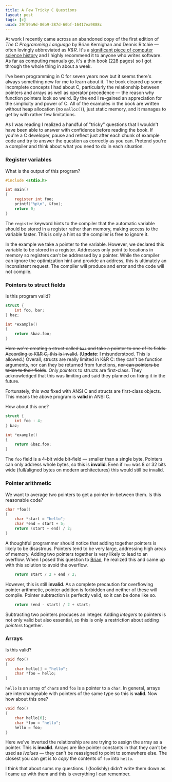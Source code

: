 ```yaml
---
title: A Few Tricky C Questions
layout: post
tags: [c]
uuid: 29f59a9d-86b9-387d-60bf-16417ea9888c
---
```


At work I recently came across an abandoned copy of the first edition
of *The C Programming Language* by Brian Kernighan and Dennis Ritchie —
often lovingly abbreviated as *K&R*. It's a
[significant piece of computer science history](http://en.wikipedia.org/wiki/The_C_Programming_Language)
and I highly recommend it to anyone who writes software. As far as
computing manuals go, it's a thin book (228 pages) so I got through
the whole thing in about a week.

I've been programming in C for seven years now but it seems there's
always something new for me to learn about it. The book cleared up
some incomplete concepts I had about C, particularly the relationship
between pointers and arrays as well as operator precedence — the
reason why function pointers look so weird. By the end I re-gained an
appreciation for the simplicity and power of C. All of the examples in
the book are written without heap allocation (no `malloc()`), just
static memory, and it manages to get by with rather few limitations.

As I was reading I realized a handful of "tricky" questions that I
wouldn't have been able to answer with confidence before reading the
book. If you're a C developer, pause and reflect just after each chunk
of example code and try to answer the question as correctly as you
can. Pretend you're a compiler and think about what you need to do in
each situation.

### Register variables

What is the output of this program?

~~~c
#include <stdio.h>

int main()
{
    register int foo;
    printf("%p\n", &foo);
    return 0;
}
~~~

The `register` keyword hints to the compiler that the automatic
variable should be stored in a register rather than memory, making
access to the variable faster. This is only a hint so the compiler is
free to ignore it.

In the example we take a pointer to the variable. However, we declared
this variable to be stored in a register. Addresses only point to
locations in memory so registers can't be addressed by a
pointer. While the compiler can ignore the optimization hint and
provide an address, this is ultimately an inconsistent request. The
compiler will produce and error and the code will not compile.

### Pointers to struct fields

Is this program valid?

~~~c
struct {
    int foo, bar;
} baz;

int *example()
{
    return &baz.foo;
}
~~~

~~Here we're creating a struct called `baz` and take a pointer to one of
its fields. According to K&R C, this is invalid.~~ (**Update**: I
misunderstood. This is allowed.) Overall, structs are really limited in
K&R C: they can't be function arguments, nor can they be returned from
functions, ~~nor can pointers be taken to their fields~~. Only
*pointers* to structs are first-class. They acknowledged that this was
limiting and said they planned on fixing it in the future.

Fortunately, this *was* fixed with ANSI C and structs are first-class
objects. This means the above program is **valid** in ANSI C.

How about this one?

~~~c
struct {
    int foo : 4;
} baz;

int *example()
{
    return &baz.foo;
}
~~~


The `foo` field is a 4-bit wide bit-field — smaller than a single
byte. Pointers can only address whole bytes, so this is
**invalid**. Even if `foo` was 8 or 32 bits wide (full/aligned bytes
on modern architectures) this would still be invalid.

### Pointer arithmetic

We want to average two pointers to get a pointer in-between them. Is
this reasonable code?

~~~c
char *foo()
{
    char *start = "hello";
    char *end = start + 5;
    return (start + end) / 2;
}
~~~

A thoughtful programmer should notice that adding together pointers is
likely to be disastrous. Pointers tend to be very large, addressing
high areas of memory. Adding two pointers together is very likely to
lead to an overflow. When I posed this question to
[Brian](http://www.50ply.com/), he realized this and came up with this
solution to avoid the overflow.

~~~c
    return start / 2 + end / 2;
~~~

However, this is still **invalid**. As a complete precaution for
overflowing pointer arithmetic, pointer addition is forbidden and
neither of these will compile. Pointer subtraction is perfectly valid,
so it can be done like so.

~~~c
    return (end - start) / 2 + start;
~~~

Subtracting two pointers produces an integer. Adding *integers* to
pointers is not only valid but also essential, so this is only a
restriction about adding *pointers* together.

### Arrays

Is this valid?

~~~c
void foo()
{
    char hello[] = "hello";
    char *foo = hello;
}
~~~

`hello` is an array of `char`s and `foo` is a pointer to a `char`. In
general, arrays are interchangeable with pointers of the same type so
this is **valid**. Now how about this one?

~~~c
void foo()
{
    char hello[6];
    char *foo = "hello";
    hello = foo;
}
~~~

Here we've inverted the relationship are are trying to assign the
array as a pointer. This is **invalid**. Arrays are like pointer
constants in that they can't be used as *lvalues* — they can't be
reassigned to point to somewhere else. The closest you can get is to
*copy* the contents of `foo` into `hello`.

I think that about sums my questions. I (foolishly) didn't write them
down as I came up with them and this is everything I can remember.
